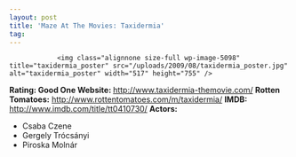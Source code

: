 ```yaml
---
layout: post
title: 'Maze At The Movies: Taxidermia'
tag: 
---
```



                <img class="alignnone size-full wp-image-5098" title="taxidermia_poster" src="/uploads/2009/08/taxidermia_poster.jpg" alt="taxidermia_poster" width="517" height="755" />
<p><strong>Rating: Good One
Website: </strong><a href="http://www.taxidermia-themovie.com/"><a href="http://www.taxidermia-themovie.com/">http://www.taxidermia-themovie.com/</a></a>
<strong>Rotten Tomatoes:</strong> <a href="http://www.rottentomatoes.com/m/taxidermia/"><a href="http://www.rottentomatoes.com/m/taxidermia/">http://www.rottentomatoes.com/m/taxidermia/</a></a>
<strong>IMDB: </strong><a href="http://www.imdb.com/title/tt0410730/"><a href="http://www.imdb.com/title/tt0410730/">http://www.imdb.com/title/tt0410730/</a></a>
<strong>Actors:</strong></p>
<ul>
    <li>Csaba Czene</li>
    <li>Gergely Trócsányi</li>
    <li>Piroska Molnár</li>
</ul>
            
